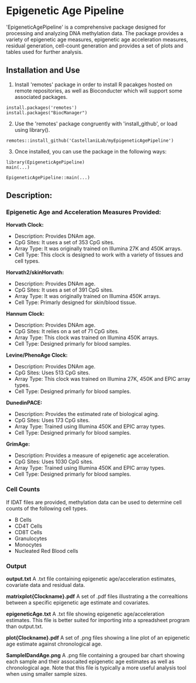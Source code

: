 # Epigenetic Age Pipeline

'EpigeneticAgePipeline' is a comprehensive package designed for processing and analyzing DNA methylation data. The package provides a variety of epigenetic age measures, epigenetic age acceleration measures, residual generation, cell-count generation and provides a set of plots and tables used for further analysis.

## Installation and Use

1. Install 'remotes' package in order to install R pacakges hosted on remote repositories, as well as Bioconducter which will support some associated packages.

```
install.packages('remotes')
install.packages("BiocManager")
```

2. Use the 'remotes' package congruently with 'install_github', or load using library().

```
remotes::install_github('CastellaniLab/myEpigeneticAgePipeline')
```

3. Once installed, you can use the package in the following ways:

```
library(EpigeneticAgePipeline)
main(...)
```

```
EpigeneticAgePipeline::main(...)
```

## Description:

### Epigenetic Age and Acceleration Measures Provided:

**Horvath Clock:**

- Description: Provides DNAm age.
- CpG Sites: It uses a set of 353 CpG sites.
- Array Type: It was originally trained on Illumina 27K and 450K arrays.
- Cell Type: This clock is designed to work with a variety of tissues and cell types.

**Horvath2/skinHorvath:**

- Description: Provides DNAm age.
- CpG Sites: It uses a set of 391 CpG sites.
- Array Type: It was originally trained on Illumina 450K arrays.
- Cell Type: Primarly designed for skin/blood tissue.

**Hannum Clock:**

- Description: Provides DNAm age.
- CpG Sites: It relies on a set of 71 CpG sites.
- Array Type: This clock was trained on Illumina 450K arrays.
- Cell Type: Designed primarly for blood samples.

**Levine/PhenoAge Clock:**

- Description: Provides DNAm age.
- CpG Sites: Uses 513 CpG sites.
- Array Type: This clock was trained on Illumina 27K, 450K and EPIC array types.
- Cell Type: Designed primarly for blood samples.

**DunedinPACE:**

- Description: Provides the estimated rate of biological aging.
- CpG Sites: Uses 173 CpG sites.
- Array Type: Trained using Illumina 450K and EPIC array types.
- Cell Type: Designed primarly for blood samples. 

**GrimAge:**

- Description: Provides a measure of epigenetic age acceleration.
- CpG Sites: Uses 1030 CpG sites.
- Array Type: Trained using Illumina 450K and EPIC array types.
- Cell Type: Designed primarly for blood samples.

### Cell Counts

If IDAT files are provided, methylation data can be used to determine cell counts of the following cell types.

- B Cells
- CD4T Cells
- CD8T Cells
- Granulocytes
- Monocytes
- Nucleated Red Blood cells


### Output

**output.txt**
A .txt file containing epigenetic age/acceleration estimates, covariate data and residual data.

**matrixplot{Clockname}.pdf**
A set of .pdf files illustrating a the correaltions between a specific epigenetic age estimate and covariates.

**epigeneticAge.txt**
A .txt file showing epigenetic age/acceleration estimates. This file is better suited for importing  into a spreadsheet program than output.txt.

**plot{Clockname}.pdf**
A set of .png files showing a line plot of an epigenetic age estimate against chronological age.

**SampleIDandAge.png**
A .png file containing a grouped bar chart showing each sample and their assocaited epigenetic age estimates as well as chronological age. Note that this file is typically a more useful analysis tool when using smaller sample sizes.


